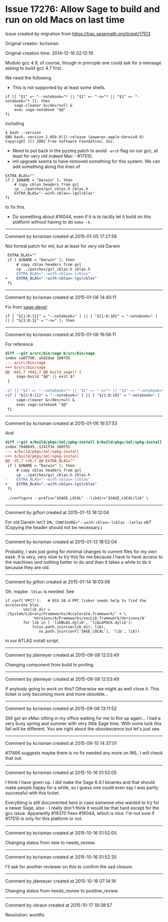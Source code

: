 # Issue 17276: Allow Sage to build and run on old Macs on last time

Issue created by migration from https://trac.sagemath.org/ticket/17513

Original creator: kcrisman

Original creation time: 2014-12-16 02:12:19

Modulo gcc 4.9, of course, though in principle one could ask for a message asking to build gcc 4.7 first.

We need the following
* This is not supported by at least some shells.

```
if [[ "$1" =~ "--notebook="* || "$1" =~ "-n="* || "$1" =~ "-notebook="* ]]; then
    sage-cleaner &>/dev/null &
    exec sage-notebook "$@"
fi
```

  including

```
$ bash --version
GNU bash, version 2.05b.0(1)-release (powerpc-apple-darwin8.0)
Copyright (C) 2002 Free Software Foundation, Inc.
```

* Need to put back in the pyzmq patch to avoid `-arch` flag on our gcc, at least for very old indeed Mac - #17510.
* iml upgrade seems to have removed something for this system. We can add something along the lines of

```
EXTRA_BLAS=""
if [ $UNAME = "Darwin" ]; then
    # copy cblas headers from gsl
    cp ../patches/gsl_cblas.h cblas.h
    EXTRA_BLAS="--with-cblas=-lgslcblas"
fi
```

  to fix this.
* Do something about #16044, even if it is to tacitly let it build on this platform without having to do `make -k`.


---

Comment by kcrisman created at 2015-01-05 17:27:58

Not formal patch for iml, but at least for very old Darwin

```diff
 EXTRA_BLAS=""
 if [ $UNAME = "Darwin" ]; then
     # copy cblas headers from gsl
     cp ../patches/gsl_cblas.h cblas.h
-    EXTRA_BLAS="--with-cblas=-lcblas"
+    EXTRA_BLAS="--with-cblas=-lgslcblas"
 fi
```



---

Comment by kcrisman created at 2015-01-06 14:40:11

Fix from [sage-devel](https://groups.google.com/forum/#!topic/sage-devel/veJDjWespUc):


```
if [ "${1:0:11}" = "--notebook=" ] || [ "${1:0:10}" = "-notebook=" ] || [ "${1:0:3}" = "-n=" ]; then
```



---

Comment by kcrisman created at 2015-01-06 16:56:11

For reference

```diff
diff --git a/src/bin/sage b/src/bin/sage
index ca07760..a5d2dae 100755
--- a/src/bin/sage
+++ b/src/bin/sage
@@ -641,7 +641,7 @@ build_sage() {
     sage-build "$@" || exit $?
 }
 
-if [[ "$1" =~ "--notebook="* || "$1" =~ "-n="* || "$1" =~ "-notebook="* ]]; then
+if [ "${1:0:11}" = "--notebook=" ] || [ "${1:0:10}" = "-notebook=" ] || [ "${1:0:3}" = "-n=" ]; then
     sage-cleaner &>/dev/null &
     exec sage-notebook "$@"
 fi
```



---

Comment by kcrisman created at 2015-01-06 16:57:53

And

```diff
diff --git a/build/pkgs/iml/spkg-install b/build/pkgs/iml/spkg-install
index 7940695..1241f3e 100755
--- a/build/pkgs/iml/spkg-install
+++ b/build/pkgs/iml/spkg-install
@@ -35,7 +35,7 @@ EXTRA_BLAS=""
 if [ $UNAME = "Darwin" ]; then
     # copy cblas headers from gsl
     cp ../patches/gsl_cblas.h cblas.h
-    EXTRA_BLAS="--with-cblas=-lcblas"
+    EXTRA_BLAS="--with-cblas=-lgslcblas"
 fi
 
 ./configure --prefix="$SAGE_LOCAL" --libdir="$SAGE_LOCAL/lib" \
```



---

Comment by jpflori created at 2015-01-13 18:12:04

For old Darwin isn't `IML_CONFIGURE="--with-cblas=-lcblas -latlas` ok?
(Copying the header should not be necessary.)


---

Comment by kcrisman created at 2015-01-13 18:52:04

Probably, I was just going for minimal changes to current files for my own ease.   It is very, very slow to try this for me because I have to have access to the machines _and_ nothing better to do _and_ then it takes a while to do it because they are old.


---

Comment by jpflori created at 2015-01-14 16:03:06

Oh, maybe `-lblas` is needed.
See 

```
if conf['PPC?']:   # OSX 10.4 PPC linker needs help to find the accelerate blas
        veclib_dir = '/System/Library/Frameworks/Accelerate.framework/' + \
            'Versions/A/Frameworks/vecLib.framework/Versions/A'
        for lib in [ 'libBLAS.dylib', 'libLAPACK.dylib']:
            ln(os.path.join(veclib_dir, lib),
               os.path.join(conf['SAGE_LOCAL'], 'lib', lib))
```

in our ATLAS install script.


---

Comment by jdemeyer created at 2015-09-08 12:53:49

Changing component from build to porting.


---

Comment by jdemeyer created at 2015-09-08 12:53:49

If anybody going to work on this? Otherwise we might as well close it. This ticket is only becoming more and more obsolete...


---

Comment by kcrisman created at 2015-09-08 13:11:52

Still got an eMac sitting in my office waiting for me to fire up again... I had a very busy spring and summer with very little Sage time.  With some luck this fall will be different.  You are right about the obsolescence but let's just see.


---

Comment by kcrisman created at 2015-09-10 14:37:01

#17466 suggests maybe there is no fix needed any more on IML.  I will check that out.


---

Comment by kcrisman created at 2015-10-16 01:52:05

I think I have given up.  I did make the Sage 6.4.1 binaries and that should make people happy for a while, so I guess one could even say I was partly successful with this ticket.

Everything is still documented here in case someone else wanted to try for a newer Sage, also - I really don't think it would be that hard except for the gcc issue.  Apparently #19370 fixes #16044, which is nice.  I'm not sure if #17510 is only for this platform or not.


---

Comment by kcrisman created at 2015-10-16 01:52:05

Changing status from new to needs_review.


---

Comment by kcrisman created at 2015-10-16 01:52:35

I'll ask for another reviewer on this to confirm the sad closure.


---

Comment by jdemeyer created at 2015-10-16 07:14:16

Changing status from needs_review to positive_review.


---

Comment by vbraun created at 2015-10-17 19:38:57

Resolution: wontfix
